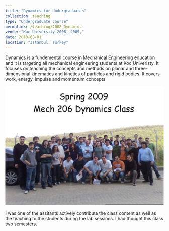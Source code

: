 ```yaml
---
title: "Dynamics for Undergraduates"
collection: teaching
type: "Undergraduate course"
permalink: /teaching/2008-Dynamics
venue: "Koc University 2008, 2009,"
date: 2010-08-01
location: "Istanbul, Turkey"
---
```


Dynamics is a fundemental course in Mechanical Engineering education and 
it is targeting all mechanical engineering students at Koc Univeristy. It
focuses on teaching the concepts and methods on planar and three-dimensional 
kinematics and kinetics of particles and rigid bodies. It covers work, energy, 
impulse and momentum concepts

![](https://github.com/bankh/bankh.github.io/blob/master/images/2009-dynamics.jpg)

I was one of the assitants actively contribute the class content as well as the
teaching to the students during the lab sessions. I had thought this class two
semesters.
